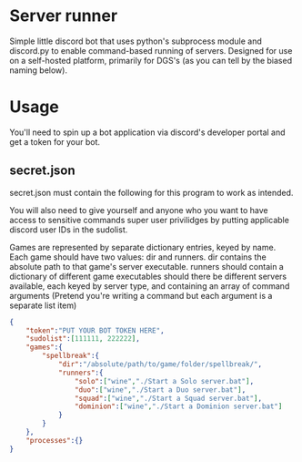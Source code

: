 # Server runner

Simple little discord bot that uses python's subprocess module and discord.py to enable command-based running of servers. 
Designed for use on a self-hosted platform, primarily for DGS's (as you can tell by the biased naming below).

# Usage

You'll need to spin up a bot application via discord's developer portal and get a token for your bot. 

## secret.json

secret.json must contain the following for this program to work as intended.

You will also need to give yourself and anyone who you want to have access to sensitive commands super user privilidges by putting applicable discord user IDs in the sudolist.

Games are represented by separate dictionary entries, keyed by name. 
Each game should have two values: dir and runners.
dir contains the absolute path to that game's server executable.
runners should contain a dictionary of different game executables should there be different servers available, each keyed by server type, and containing an array of command arguments
(Pretend you're writing a command but each argument is a separate list item)
```json
{
	"token":"PUT YOUR BOT TOKEN HERE",
	"sudolist":[111111, 222222],
	"games":{
		"spellbreak":{
			"dir":"/absolute/path/to/game/folder/spellbreak/",
			"runners":{
				"solo":["wine","./Start a Solo server.bat"],
				"duo":["wine","./Start a Duo server.bat"],
				"squad":["wine","./Start a Squad server.bat"],
				"dominion":["wine","./Start a Dominion server.bat"]
			}
		}
	},
	"processes":{}
}
```
